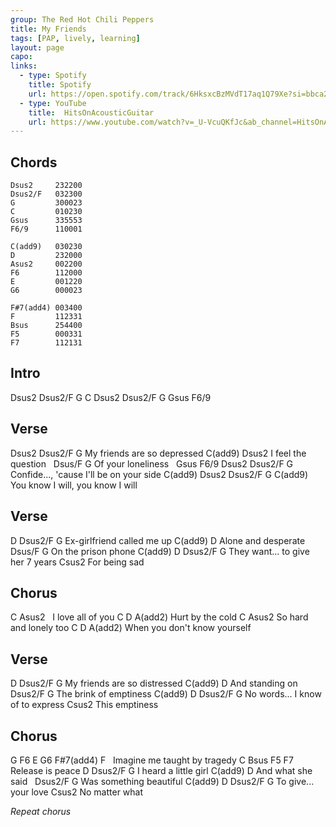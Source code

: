 ```yaml
---
group: The Red Hot Chili Peppers
title: My Friends
tags: [PAP, lively, learning]
layout: page
capo: 
links: 
  - type: Spotify
    title: Spotify
    url: https://open.spotify.com/track/6HksxcBzMVdT17aq1Q79Xe?si=bbca20f044014ee2
  - type: YouTube
    title:  HitsOnAcousticGuitar
    url: https://www.youtube.com/watch?v=_U-VcuQKfJc&ab_channel=HitsOnAcousticGuitar
---
```


## Chords

```chordpro
Dsus2     232200
Dsus2/F   032300
G         300023
C         010230
Gsus      335553
F6/9      110001

C(add9)   030230
D         232000
Asus2     002200
F6        112000
E         001220
G6        000023

F#7(add4) 003400
F         112331
Bsus      254400
F5        000331
F7        112131
```

## Intro

Dsus2   Dsus2/F   G   C   Dsus2   Dsus2/F   G   Gsus   F6/9

## Verse

Dsus2        Dsus2/F         G
My friends are so depressed
C(add9)     Dsus2
I feel the question
&nbsp;     Dsus/F        G
Of your loneliness
&nbsp; Gsus  F6/9       Dsus2           Dsus2/F     G
Confide..., 'cause I'll be on your side
C(add9)       Dsus2     Dsus2/F    G C(add9)
You know I will, you know I will

## Verse

D         Dsus2/F         G
Ex-girlfriend called me up
C(add9)     D
Alone and desperate
&nbsp;      Dsus/F        G
On the prison phone
C(add9)         D         Dsus2/F     G
They want... to give her 7 years
Csus2
For being sad

## Chorus

C        Asus2
&nbsp; I love all of you
C     D      A(add2)
Hurt by the cold
C        Asus2
So hard and lonely too
C     D      A(add2)
When you don't know yourself

## Verse

D         Dsus2/F         G
My friends are so distressed
C(add9)     D
And standing on
&nbsp;        Dsus2/F         G
The brink of emptiness
C(add9)     D            Dsus2/F     G
No words... I know of to express
Csus2
This emptiness

## Chorus

G  F6   E       G6  F#7(add4)      F
&nbsp;       Imagine me taught by tragedy
C          Bsus      F5   F7
Release is peace
D         Dsus2/F         G
I heard a little girl
C(add9)     D
And what she said
&nbsp;          Dsus2/F         G
Was something beautiful
C(add9)     D            Dsus2/F     G
To give... your love
Csus2
No matter what

*Repeat chorus*

